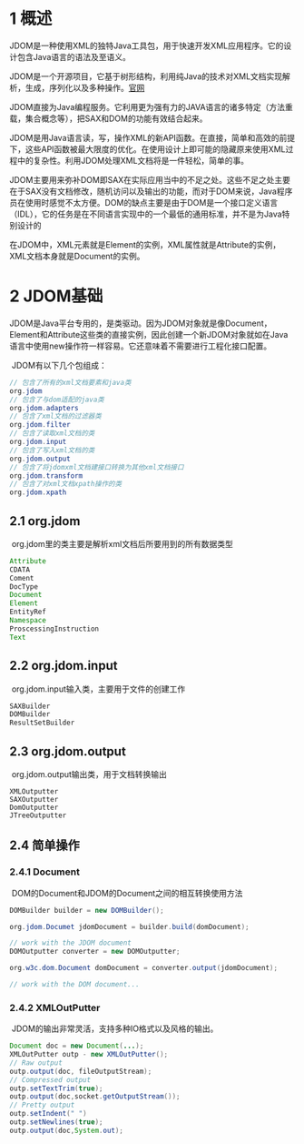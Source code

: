 # 1 概述

​		JDOM是一种使用XML的独特Java工具包，用于快速开发XML应用程序。它的设计包含Java语言的语法及至语义。

​		JDOM是一个开源项目，它基于树形结构，利用纯Java的技术对XML文档实现解析，生成，序列化以及多种操作。[官网](www.jdom.org)

​		JDOM直接为Java编程服务。它利用更为强有力的JAVA语言的诸多特定（方法重载，集合概念等），把SAX和DOM的功能有效结合起来。

​		JDOM是用Java语言读，写，操作XML的新API函数。在直接，简单和高效的前提下，这些API函数被最大限度的优化。在使用设计上即可能的隐藏原来使用XML过程中的复杂性。利用JDOM处理XML文档将是一件轻松，简单的事。

​		JDOM主要用来弥补DOM即SAX在实际应用当中的不足之处。这些不足之处主要在于SAX没有文档修改，随机访问以及输出的功能，而对于DOM来说，Java程序员在使用时感觉不太方便。DOM的缺点主要是由于DOM是一个接口定义语言（IDL），它的任务是在不同语言实现中的一个最低的通用标准，并不是为Java特别设计的

​		在JDOM中，XML元素就是Element的实例，XML属性就是Attribute的实例，XML文档本身就是Document的实例。

# 2 JDOM基础

​		JDOM是Java平台专用的，是类驱动。因为JDOM对象就是像Document，Element和Attribute这些类的直接实例，因此创建一个新JDOM对象就如在Java语言中使用new操作符一样容易。它还意味着不需要进行工程化接口配置。

​		JDOM有以下几个包组成：

```java
// 包含了所有的xml文档要素和java类
org.jdom
// 包含了与dom适配的java类
org.jdom.adapters
// 包含了xml文档的过滤器类
org.jdom.filter
// 包含了读取xml文档的类
org.jdom.input
// 包含了写入xml文档的类
org.jdom.output
// 包含了将jdomxml文档建接口转换为其他xml文档接口
org.jdom.transform
// 包含了对xml文档xpath操作的类
org.jdom.xpath
```

## 2.1 org.jdom

​		org.jdom里的类主要是解析xml文档后所要用到的所有数据类型

```java
Attribute
CDATA
Coment
DocType
Document
Element
EntityRef
Namespace
ProscessingInstruction
Text
```

## 2.2 org.jdom.input

​		org.jdom.input输入类，主要用于文件的创建工作

```java
SAXBuilder
DOMBuilder
ResultSetBuilder
```

## 2.3 org.jdom.output

​		org.jdom.output输出类，用于文档转换输出

```
XMLOutputter
SAXOutputter
DomOutputter
JTreeOutputter
```



## 2.4 简单操作

### 2.4.1 Document

​		DOM的Document和JDOM的Document之间的相互转换使用方法

```java
DOMBuilder builder = new DOMBuilder();

org.jdom.Documet jdomDocument = builder.build(domDocument);

// work with the JDOM document
DOMOutputter converter = new DOMOutputter;

org.w3c.dom.Document domDocument = converter.output(jdomDocument);

// work with the DOM document...
```

### 2.4.2 XMLOutPutter

​		JDOM的输出非常灵活，支持多种IO格式以及风格的输出。

```java
Document doc = new Document(...);
XMLOutPutter outp - new XMLOutPutter();
// Raw output
outp.output(doc, fileOutputStream);
// Compressed output
outp.setTextTrim(true);
outp.output(doc,socket.getOutputStream());
// Pretty output
outp.setIndent(" ")
outp.setNewlines(true);
outp.output(doc,System.out);
```

